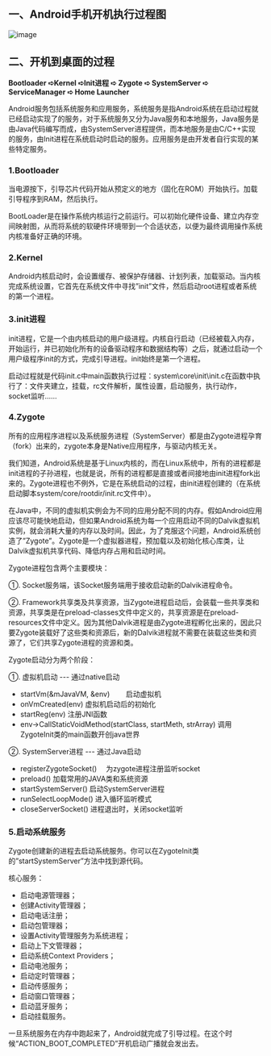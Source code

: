 ## 一、Android手机开机执行过程图 ##

![image](https://pic.downk.cc/item/5e4b39ef48b86553ee3c2bda.jpg)

## 二、开机到桌面的过程 ##

**Bootloader ➪Kernel ➪Init进程 ➪ Zygote ➪ SystemServer ➪ ServiceManager ➪ Home Launcher**

Android服务包括系统服务和应用服务，系统服务是指Android系统在启动过程就已经启动实现了的服务，对于系统服务又分为Java服务和本地服务，Java服务是由Java代码编写而成，由SystemServer进程提供，而本地服务是由C/C++实现的服务，由Init进程在系统启动时启动的服务。应用服务是由开发者自行实现的某些特定服务。

### 1.Bootloader ###

当电源按下，引导芯片代码开始从预定义的地方（固化在ROM）开始执行。加载引导程序到RAM，然后执行。 　　 

BootLoader是在操作系统内核运行之前运行。可以初始化硬件设备、建立内存空间映射图，从而将系统的软硬件环境带到一个合适状态，以便为最终调用操作系统内核准备好正确的环境。

### 2.Kernel ###

Android内核启动时，会设置缓存、被保护存储器、计划列表，加载驱动。当内核完成系统设置，它首先在系统文件中寻找”init”文件，然后启动root进程或者系统的第一个进程。

### 3.init进程 ###

init进程，它是一个由内核启动的用户级进程。内核自行启动（已经被载入内存，开始运行，并已初始化所有的设备驱动程序和数据结构等）之后，就通过启动一个用户级程序init的方式，完成引导进程。init始终是第一个进程。

启动过程就是代码init.c中main函数执行过程：system\core\init\init.c在函数中执行了：文件夹建立，挂载，rc文件解析，属性设置，启动服务，执行动作，socket监听……

### 4.Zygote ###

所有的应用程序进程以及系统服务进程（SystemServer）都是由Zygote进程孕育（fork）出来的，zygote本身是Native应用程序，与驱动内核无关。

我们知道，Android系统是基于Linux内核的，而在Linux系统中，所有的进程都是init进程的子孙进程，也就是说，所有的进程都是直接或者间接地由init进程fork出来的。Zygote进程也不例外，它是在系统启动的过程，由init进程创建的（在系统启动脚本system/core/rootdir/init.rc文件中）。

在Java中，不同的虚拟机实例会为不同的应用分配不同的内存。假如Android应用应该尽可能快地启动，但如果Android系统为每一个应用启动不同的Dalvik虚拟机实例，就会消耗大量的内存以及时间。因此，为了克服这个问题，Android系统创造了”Zygote”。Zygote是一个虚拟器进程，预加载以及初始化核心库类，让Dalvik虚拟机共享代码、降低内存占用和启动时间。

Zygote进程包含两个主要模块：

①. Socket服务端，该Socket服务端用于接收启动新的Dalvik进程命令。

②. Framework共享类及共享资源，当Zygote进程启动后，会装载一些共享类和资源，共享类是在preload-classes文件中定义的，共享资源是在preload-resources文件中定义。因为其他Dalvik进程是由Zygote进程孵化出来的，因此只要Zygote装载好了这些类和资源后，新的Dalvik进程就不需要在装载这些类和资源了，它们共享Zygote进程的资源和类。

Zygote启动分为两个阶段：

①. 虚拟机启动 --- 通过native启动　

- startVm(&mJavaVM, &env) 　　启动虚拟机　
- onVmCreated(env) 虚拟机启动后的初始化
- startReg(env) 注册JNI函数
- env->CallStaticVoidMethod(startClass, startMeth, strArray) 调用ZygoteInit类的main函数开创java世界　 　　　　　　　　　　　　 

②. SystemServer进程 --- 通过Java启动　

- registerZygoteSocket() 　为zygote进程注册监听socket
- preload() 加载常用的JAVA类和系统资源
- startSystemServer() 启动SystemServer进程
- runSelectLoopMode() 进入循环监听模式
- closeServerSocket() 进程退出时，关闭socket监听

### 5.启动系统服务 ###

Zygote创建新的进程去启动系统服务。你可以在ZygoteInit类的”startSystemServer”方法中找到源代码。

核心服务：
- 启动电源管理器；　
- 创建Activity管理器；　
- 启动电话注册；　
- 启动包管理器；
- 设置Activity管理服务为系统进程；
- 启动上下文管理器；
- 启动系统Context Providers；
- 启动电池服务；
- 启动定时管理器；
- 启动传感服务；
- 启动窗口管理器；
- 启动蓝牙服务；
- 启动挂载服务。

一旦系统服务在内存中跑起来了，Android就完成了引导过程。在这个时候“ACTION_BOOT_COMPLETED”开机启动广播就会发出去。